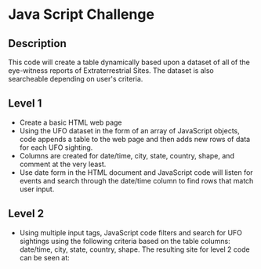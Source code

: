 # Java Script Challenge

## Description
This code will create a table dynamically based upon a dataset of all of the eye-witness reports of Extraterrestrial Sites. The dataset is also searcheable depending on user's  criteria.

## Level 1
* Create a basic HTML web page 
* Using the UFO dataset  in the form of an array of JavaScript objects, code appends a table to the web page and then adds new rows of data for each UFO sighting.
* Columns are created for date/time, city, state, country, shape, and comment at the very least.
* Use  date form in the HTML document and JavaScript code will listen for events and search through the date/time column to find rows that match user input.

## Level 2
* Using multiple input tags, JavaScript code filters and search for UFO sightings using the following criteria based on the table columns: date/time, city, state, country, shape.
The resulting site for level 2 code can be seen at: 
